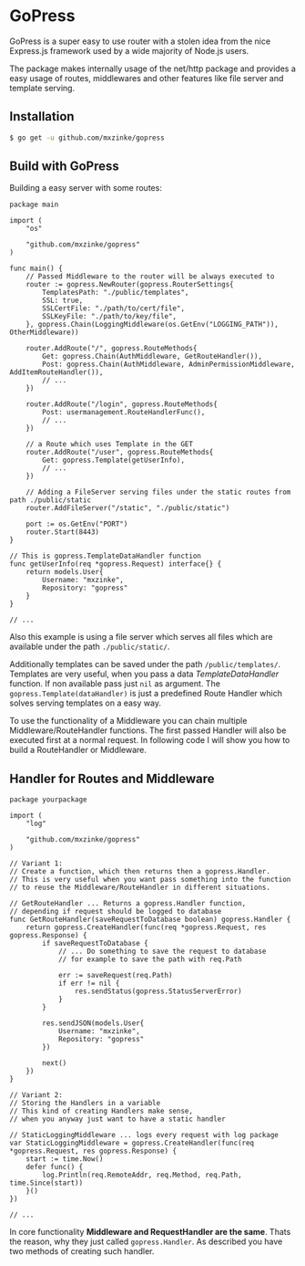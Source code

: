 # GoPress

GoPress is a super easy to use router with a stolen idea from the nice Express.js framework used by a wide majority of Node.js users.

The package makes internally usage of the net/http package and provides a easy usage of routes, middlewares and other features like file server and template serving.

## Installation

```bash
$ go get -u github.com/mxzinke/gopress
```

## Build with GoPress

Building a easy server with some routes:

```golang
package main

import (
    "os"

    "github.com/mxzinke/gopress"
)

func main() {
    // Passed Middleware to the router will be always executed to 
    router := gopress.NewRouter(gopress.RouterSettings{
        TemplatesPath: "./public/templates",
        SSL: true,
        SSLCertFile: "./path/to/cert/file",
        SSLKeyFile: "./path/to/key/file",
    }, gopress.Chain(LoggingMiddleware(os.GetEnv("LOGGING_PATH")), OtherMiddleware))

    router.AddRoute("/", gopress.RouteMethods{
        Get: gopress.Chain(AuthMiddleware, GetRouteHandler()),
        Post: gopress.Chain(AuthMiddleware, AdminPermissionMiddleware, AddItemRouteHandler()),
        // ...
    })
    
    router.AddRoute("/login", gopress.RouteMethods{
        Post: usermanagement.RouteHandlerFunc(),
        // ...
    })

    // a Route which uses Template in the GET 
    router.AddRoute("/user", gopress.RouteMethods{
        Get: gopress.Template(getUserInfo),
        // ...
    })

    // Adding a FileServer serving files under the static routes from path ./public/static
    router.AddFileServer("/static", "./public/static")

    port := os.GetEnv("PORT")
    router.Start(8443)
}

// This is gopress.TemplateDataHandler function
func getUserInfo(req *gopress.Request) interface{} {
    return models.User{
        Username: "mxzinke",
        Repository: "gopress"
    }
}

// ...

```

Also this example is using a file server which serves all files which are available under the path `./public/static/`.

Additionally templates can be saved under the path `/public/templates/`. Templates are very useful, when you pass a data *TemplateDataHandler* function. If non available pass just `nil` as argument. The `gopress.Template(dataHandler)` is just a predefined Route Handler which solves serving templates on a easy way.

To use the functionality of a Middleware you can chain multiple Middleware/RouteHandler functions. The first passed Handler will also be executed first at a normal request. In following code I will show you how to build a RouteHandler or Middleware.

## Handler for Routes and Middleware

```golang
package yourpackage

import (
    "log"

    "github.com/mxzinke/gopress"
)

// Variant 1:
// Create a function, which then returns then a gopress.Handler.
// This is very useful when you want pass something into the function
// to reuse the Middleware/RouteHandler in different situations.

// GetRouteHandler ... Returns a gopress.Handler function,
// depending if request should be logged to database
func GetRouteHandler(saveRequestToDatabase boolean) gopress.Handler {
    return gopress.CreateHandler(func(req *gopress.Request, res gopress.Response) {
        if saveRequestToDatabase {
            // ... Do something to save the request to database
            // for example to save the path with req.Path 

            err := saveRequest(req.Path)
            if err != nil {
                res.sendStatus(gopress.StatusServerError)
            }
        }

        res.sendJSON(models.User{
            Username: "mxzinke",
            Repository: "gopress"
        })

        next()
    })
}

// Variant 2:
// Storing the Handlers in a variable
// This kind of creating Handlers make sense,
// when you anyway just want to have a static handler

// StaticLoggingMiddleware ... logs every request with log package
var StaticLoggingMiddleware = gopress.CreateHandler(func(req *gopress.Request, res gopress.Response) {
	start := time.Now()
    defer func() {
        log.Println(req.RemoteAddr, req.Method, req.Path, time.Since(start))
    }()
})

// ...
```

In core functionality **Middleware and RequestHandler are the same**. Thats the reason, why they just called `gopress.Handler`. As described you have two methods of creating such handler.

